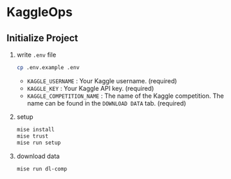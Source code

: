 # KaggleOps

## Initialize Project

1. write `.env` file

   ```bash
   cp .env.example .env
   ```

   - `KAGGLE_USERNAME` : Your Kaggle username. (required)
   - `KAGGLE_KEY` : Your Kaggle API key. (required)
   - `KAGGLE_COMPETITION_NAME` : The name of the Kaggle competition. The name can be found in the `DOWNLOAD DATA` tab. (required)

2. setup

   ```bash
   mise install
   mise trust
   mise run setup
   ```

3. download data

   ```bash
   mise run dl-comp
   ```
